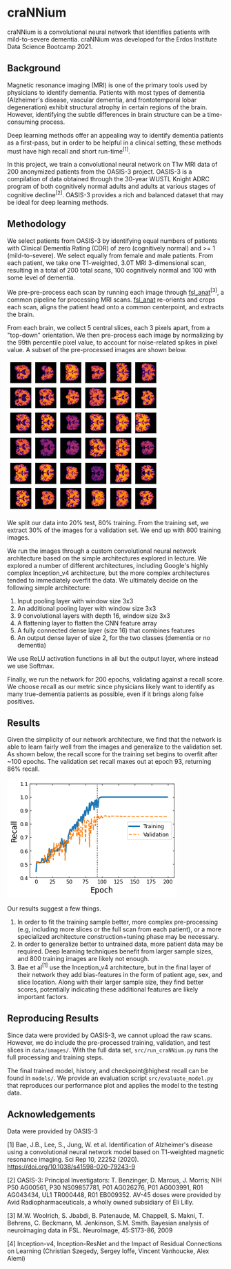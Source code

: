 # craNNium


craNNium is a convolutional neural network that identifies patients with mild-to-severe dementia. craNNium was developed for the Erdos Institute Data Science Bootcamp 2021.

## Background
Magnetic resonance imaging (MRI) is one of the primary tools used by physicians to identify dementia. Patients with most types of dementia (Alzheimer's disease, vascular dementia, and frontotemporal lobar degeneration) exhibit structural atrophy in certain regions of the brain. However, identifying the subtle differences in brain structure can be a time-consuming process.

Deep learning methods offer an appealing way to identify dementia patients as a first-pass, but in order to be helpful in a clinical setting, these methods must have high recall and short run-time<sup>[1]</sup>.

In this project, we train a convolutional neural network on T1w MRI data of 200 anonymized patients from the OASIS-3 project. OASIS-3 is a compilation of data obtained through the 30-year WUSTL Knight ADRC program of both cognitively normal adults and adults at various stages of cognitive decline<sup>[2]</sup>. OASIS-3 provides a rich and balanced dataset that may be ideal for deep learning methods.

## Methodology

We select patients from OASIS-3 by identifying equal numbers of patients with Clinical Dementia Rating (CDR) of zero (cognitively normal) and >= 1 (mild-to-severe). We select equally from female and male patients. From each patient, we take one T1-weighted, 3.0T MRI 3-dimensional scan, resulting in a total of 200 total scans, 100 cognitively normal and 100 with some level of dementia.

We pre-pre-process each scan by running each image through [fsl_anat](https://fsl.fmrib.ox.ac.uk/fsl/fslwiki/fsl_anat)<sup>[3]</sup>, a common pipeline for processing MRI scans. [fsl_anat](https://fsl.fmrib.ox.ac.uk/fsl/fslwiki/fsl_anat) re-orients and crops each scan, aligns the patient head onto a common centerpoint, and extracts the brain.

From each brain, we collect 5 central slices, each 3 pixels apart, from a "top-down" orientation. We then pre-process each image by normalizing by the 99th percentile pixel value, to account for noise-related spikes in pixel value. A subset of the pre-processed images are shown below.

![](brains.png)

We split our data into 20% test, 80% training. From the training set, we extract 30% of the images for a validation set. We end up with 800 training images.

We run the images through a custom convolutional neural network architecture based on the simple architectures explored in lecture. We explored a number of different architectures, including Google's highly complex Inception_v4 architecture, but the more complex architectures tended to immediately overfit the data. We ultimately decide on the following simple architecture:

1. Input pooling layer with window size 3x3
2. An additional pooling layer with window size 3x3
2. 9 convolutional layers with depth 16, window size 3x3
3. A flattening layer to flatten the CNN feature array
4. A fully connected dense layer (size 16) that combines features
5. An output dense layer of size 2, for the two classes (dementia or no dementia)

We use ReLU activation functions in all but the output layer, where instead we use Softmax.

Finally, we run the network for 200 epochs, validating against a recall score. We choose recall as our metric since physicians likely want to identify as many true-dementia patients as possible, even if it brings along false positives.


## Results

Given the simplicity of our network architecture, we find that the network is able to learn fairly well from the images and generalize to the validation set. As shown below, the recall score for the training set begins to overfit after ~100 epochs. The validation set recall maxes out at epoch 93, returning 86% recall.

![](performance.png)

Our results suggest a few things.
1. In order to fit the training sample better, more complex pre-processing (e.g, including more slices or the full scan from each patient), or a more specialized architecture construction+tuning phase may be necessary.
2. In order to generalize better to untrained data, more patient data may be required. Deep learning techniques benefit from larger sample sizes, and 800 training images are likely not enough.
3. Bae et al<sup>[1]</sup> use the Inception_v4 architecture, but in the final layer of their network they add bias-features in the form of patient age, sex, and slice location. Along with their larger sample size, they find better scores, potentially indicating these additional features are likely important factors.

## Reproducing Results

Since data were provided by OASIS-3, we cannot upload the raw scans. However, we do include the pre-processed training, validation, and test slices in `data/images/`. With the full data set, `src/run_craNNium.py` runs the full processing and training steps.

The final trained model, history, and checkpoint@highest recall can be found in `models/`. We provide an evaluation script `src/evaluate_model.py` that reproduces our performance plot and applies the model to the testing data.

## Acknowledgements

Data were provided by OASIS-3

[1] Bae, J.B., Lee, S., Jung, W. et al. Identification of Alzheimer's disease using a convolutional neural network model based on T1-weighted magnetic resonance imaging. Sci Rep 10, 22252 (2020). https://doi.org/10.1038/s41598-020-79243-9

[2] OASIS-3: Principal Investigators: T. Benzinger, D. Marcus, J. Morris; NIH P50 AG00561, P30 NS09857781, P01 AG026276, P01 AG003991, R01 AG043434, UL1 TR000448, R01 EB009352. AV-45 doses were provided by Avid Radiopharmaceuticals, a wholly owned subsidiary of Eli Lilly.

[3]  M.W. Woolrich, S. Jbabdi, B. Patenaude, M. Chappell, S. Makni, T. Behrens, C. Beckmann, M. Jenkinson, S.M. Smith. Bayesian analysis of neuroimaging data in FSL. NeuroImage, 45:S173-86, 2009 

[4] Inception-v4, Inception-ResNet and the Impact of Residual Connections on Learning (Christian Szegedy, Sergey Ioffe, Vincent Vanhoucke, Alex Alemi)

